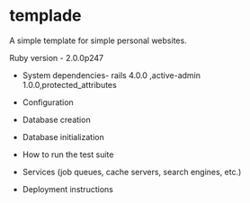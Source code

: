 templade
========
A simple template for simple personal websites.

 Ruby version - 2.0.0p247
 
* System dependencies- rails 4.0.0 ,active-admin 1.0.0,protected_attributes

* Configuration

* Database creation

* Database initialization

* How to run the test suite

* Services (job queues, cache servers, search engines, etc.)

* Deployment instructions

